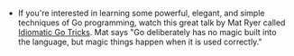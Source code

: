 - If you're interested in learning some powerful, elegant, and simple techniques of Go programming, watch this great talk by Mat Ryer called [Idiomatic Go Tricks](https://youtu.be/yeetIgNeIkc). Mat says "Go deliberately has no magic built into the language, but magic things happen when it is used correctly."
